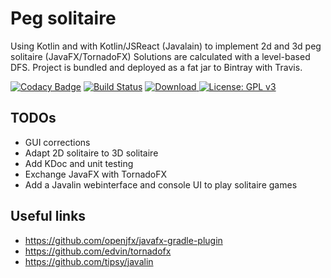 # Peg solitaire

Using Kotlin and with Kotlin/JSReact (Javalain) to implement 2d and 3d peg solitaire (JavaFX/TornadoFX)
Solutions are calculated with a level-based DFS. Project is bundled and deployed as a fat jar to Bintray with Travis.

[![Codacy Badge](https://api.codacy.com/project/badge/Grade/c1895090a5fe4f009f7835d0f7d5e1ca)](https://app.codacy.com/manual/stephan_5/Solitaire?utm_source=github.com&utm_medium=referral&utm_content=stephanmg/Solitaire&utm_campaign=Badge_Grade_Settings)
[![Build Status](https://travis-ci.org/stephanmg/Solitaire.svg?branch=master)](https://travis-ci.org/stephanmg/Solitaire)
[![Download](https://api.bintray.com/packages/stephanmg/Solitaire/0.0.1-nightly/images/download.svg) ](https://bintray.com/stephanmg/Solitaire/0.0.1-nightly/_latestVersion)
[![License: GPL v3](https://img.shields.io/badge/License-GPLv3-magenta.svg)](https://www.gnu.org/licenses/gpl-3.0)

## TODOs
- GUI corrections
- Adapt 2D solitaire to 3D solitaire
- Add KDoc and unit testing
- Exchange JavaFX with TornadoFX
- Add a Javalin webinterface and console UI to play solitaire games

## Useful links
- https://github.com/openjfx/javafx-gradle-plugin
- https://github.com/edvin/tornadofx
- https://github.com/tipsy/javalin
